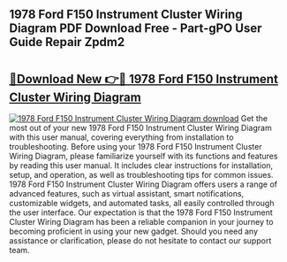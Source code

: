 ## 1978 Ford F150 Instrument Cluster Wiring Diagram PDF Download Free - Part-gPO User Guide Repair Zpdm2

# <h2><a href="http://dfo6d9k.blite.top/?on=1978+Ford+F150+Instrument+Cluster+Wiring+Diagram">🔗Download New 👉🔴 1978 Ford F150 Instrument Cluster Wiring Diagram</a></h2>

[![1978 Ford F150 Instrument Cluster Wiring Diagram download](https://i.imgur.com/lujVjoI.png)](http://dfo6d9k.blite.top/?on=1978+Ford+F150+Instrument+Cluster+Wiring+Diagram)
Get the most out of your new 1978 Ford F150 Instrument Cluster Wiring Diagram with this user manual, covering everything from installation to troubleshooting. Before using your 1978 Ford F150 Instrument Cluster Wiring Diagram, please familiarize yourself with its functions and features by reading this user manual. It includes clear instructions for installation, setup, and operation, as well as troubleshooting tips for common issues. 1978 Ford F150 Instrument Cluster Wiring Diagram offers users a range of advanced features, such as virtual assistant, smart notifications, customizable widgets, and automated tasks, all easily controlled through the user interface. Our expectation is that the 1978 Ford F150 Instrument Cluster Wiring Diagram has been a reliable companion in your journey to becoming proficient in using your new gadget. Should you need any assistance or clarification, please do not hesitate to contact our support team.

